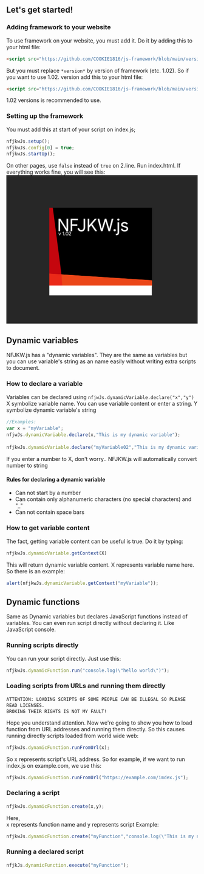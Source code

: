 ## Let's get started! 
### Adding framework to your website
To use framework on your website, you must add it. Do it by adding this to your html file:
```html
<script src="https://github.com/COOKIE1816/js-framework/blob/main/versions/v1.02/nfjkwJs_v-*version*.js"/>
```
But you must replace ```*version*``` by version of framework (etc. 1.02). So if you want to use 1.02. version add this to your html file:
```html
<script src="https://github.com/COOKIE1816/js-framework/blob/main/versions/v1.02/nfjkwJs_v-1.02.js"/>
```
1.02 versions is recommended to use. 
### Setting up the framework
You must add this at start of your script on index.js;

```js
nfjkwJs.setup();
nfjkwJs.config[0] = true;
nfjkwJs.startUp();
```
On other pages, use ```false``` instead of ```true``` on 2.line.
Run index.html. If everything works fine, you will see this:
<img src="https://github.com/COOKIE1816/js-framework/blob/main/framework-APIs/.media/image191.png">
## Dynamic variables
NFJKW.js has a "dynamic variables". They are the same as variables but you can use variable's string as an name easily without writing extra scripts to document. 
### How to declare a variable
Variables can be declared using ```nfjwJs.dynamicVariable.declare("x","y")```
X symbolize variable name. You can use variable content or enter a string. 
Y symbolize dynamic variable's string
```js
//Examples:
var x = "myVariable";
nfjwJs.dynamicVariable.declare(x,"This is my dynamic variable");

nfjkwJs.dynamicVariable.declare("myVariable02","This is my dynamic variable number two!"); //btw. did you join my server? 
```
If you enter a number to X, don't worry.. NFJKW.js will automatically convert number to string
#### Rules for declaring a dynamic variable
* Can not start by a number
* Can contain only alphanumeric characters (no special characters) and "_"
* Can not contain space bars

### How to get variable content
The fact, getting variable content can be useful is true. Do it by typing:
```js
nfjkwJs.dynamicVariable.getContext(X)
```
This will return dynamic variable content. X represents variable name here. 
So there is an example:
```js
alert(nfjkwJs.dynamicVariable.getContext("myVariable"));
```
## Dynamic functions
Same as Dynamic variables but declares JavaScript functions instead of variables. 
You can even run script directly without declaring it. Like JavaScript console. 
### Running scripts directly
You can run your script directly. Just use this:
```js
nfjkwJs.dynamicFunction.run("console.log(\"hello world\")");
```
### Loading scripts from URLs and running them directly
```yellow
ATTENTION: LOADING SCRIPTS OF SOME PEOPLE CAN BE ILLEGAL SO PLEASE READ LICENSES.
BROKING THEIR RIGHTS IS NOT MY FAULT!
```
Hope you understand attention. Now we're going to show you how to load function from URL addresses and running them directly. 
So this causes running directly scripts loaded from world wide web:
```js
nfjkwJs.dynamicFunction.runFromUrl(x);
```
So x represents script's URL address. So for example, if we want to run index.js on example.com, we use this:
```js
nfjkwJs.dynamicFunction.runFromUrl("https://example.com/imdex.js");
```
### Declaring a script
```js
nfjkwJs.dynamicFunction.create(x,y);
```
Here,	
x represents function name and y represents script
Example:
```js
nfjkwJs.dynamicFunction.create("myFunction","console.log(\"This is my new function\");");
```

### Running a declared script
```js
nfjkJs.dynamicFunction.execute("myFunction");
```
